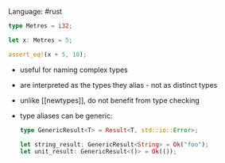 Language: #rust

```rust
type Metres = i32;

let x: Metres = 5;

assert_eq!(x + 5, 10);
```

- useful for naming complex types
- are interpreted as the types they alias - not as distinct types
- unlike [[newtypes]], do not benefit from type checking
- type aliases can be generic:

	```rust
	type GenericResult<T> = Result<T, std::io::Error>;
	
	let string_result: GenericResult<String> = Ok("foo");
	let unit_result: GenericResult<()> = Ok(());
	```